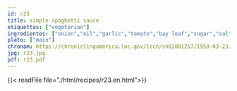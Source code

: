 ```yaml
---
id: r23
title: simple spaghetti sauce
etiquettas: ["vegetarian"]
ingredientes: ["onion","oil","garlic","tomato","bay leaf","sugar","salt","pepper"]
plato: ["main"]
chronam: https://chroniclingamerica.loc.gov/lccn/sn82001257/1958-03-23/ed-1/seq-5/
jpg: r23.jpg
pdf: r23.pdf
---
```


{{< readFile file="./html/recipes/r23.en.html">}}